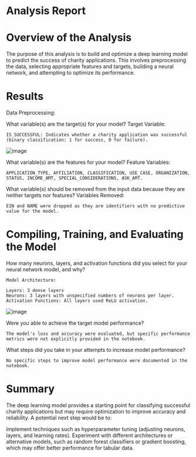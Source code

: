 # Analysis Report

# Overview of the Analysis
The purpose of this analysis is to build and optimize a deep learning model to predict the success of charity applications. This involves preprocessing the data, selecting appropriate features and targets, building a neural network, and attempting to optimize its performance.

# Results
Data Preprocessing:

What variable(s) are the target(s) for your model?
    Target Variable:

    IS_SUCCESSFUL: Indicates whether a charity application was successful (binary classification: 1 for success, 0 for failure).
![image](https://github.com/user-attachments/assets/9534267c-c2bb-49a8-889e-7260c160b186)

What variable(s) are the features for your model?
    Feature Variables:

    APPLICATION_TYPE, AFFILIATION, CLASSIFICATION, USE_CASE, ORGANIZATION, STATUS, INCOME_AMT, SPECIAL_CONSIDERATIONS, ASK_AMT.

What variable(s) should be removed from the input data because they are neither targets nor features?
    Variables Removed:

    EIN and NAME were dropped as they are identifiers with no predictive value for the model.

# Compiling, Training, and Evaluating the Model
How many neurons, layers, and activation functions did you select for your neural network model, and why?

    Model Architecture:

    Layers: 3 dense layers
    Neurons: 3 layers with unspecified numbers of neurons per layer.
    Activation Functions: All layers used ReLU activation.
![image](https://github.com/user-attachments/assets/6a2793b0-d1c4-41be-839d-75d8a155ad6f)

Were you able to achieve the target model performance?

    The model's loss and accuracy were evaluated, but specific performance metrics were not explicitly provided in the notebook.

What steps did you take in your attempts to increase model performance?

    No specific steps to improve model performance were documented in the notebook.

# Summary
The deep learning model provides a starting point for classifying successful charity applications but may require optimization to improve accuracy and reliability. A potential next step would be to:

Implement techniques such as hyperparameter tuning (adjusting neurons, layers, and learning rates).
Experiment with different architectures or alternative models, such as random forest classifiers or gradient boosting, which may offer better performance for tabular data.
